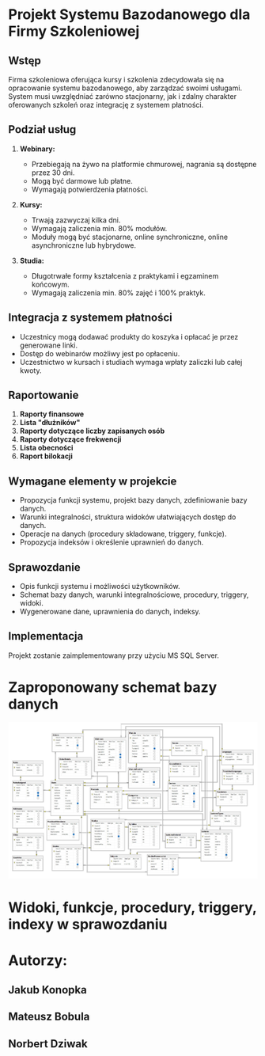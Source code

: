 # Projekt Systemu Bazodanowego dla Firmy Szkoleniowej

## Wstęp
Firma szkoleniowa oferująca kursy i szkolenia zdecydowała się na opracowanie systemu bazodanowego, aby zarządzać swoimi usługami. System musi uwzględniać zarówno stacjonarny, jak i zdalny charakter oferowanych szkoleń oraz integrację z systemem płatności.

## Podział usług
1. **Webinary:**
   - Przebiegają na żywo na platformie chmurowej, nagrania są dostępne przez 30 dni.
   - Mogą być darmowe lub płatne.
   - Wymagają potwierdzenia płatności.
   
2. **Kursy:**
   - Trwają zazwyczaj kilka dni.
   - Wymagają zaliczenia min. 80% modułów.
   - Moduły mogą być stacjonarne, online synchroniczne, online asynchroniczne lub hybrydowe.
   
3. **Studia:**
   - Długotrwałe formy kształcenia z praktykami i egzaminem końcowym.
   - Wymagają zaliczenia min. 80% zajęć i 100% praktyk.

## Integracja z systemem płatności
- Uczestnicy mogą dodawać produkty do koszyka i opłacać je przez generowane linki.
- Dostęp do webinarów możliwy jest po opłaceniu.
- Uczestnictwo w kursach i studiach wymaga wpłaty zaliczki lub całej kwoty.

## Raportowanie
1. **Raporty finansowe**
2. **Lista "dłużników"**
3. **Raporty dotyczące liczby zapisanych osób**
4. **Raporty dotyczące frekwencji**
5. **Lista obecności**
6. **Raport bilokacji**

## Wymagane elementy w projekcie
- Propozycja funkcji systemu, projekt bazy danych, zdefiniowanie bazy danych.
- Warunki integralności, struktura widoków ułatwiających dostęp do danych.
- Operacje na danych (procedury składowane, triggery, funkcje).
- Propozycja indeksów i określenie uprawnień do danych.

## Sprawozdanie
- Opis funkcji systemu i możliwości użytkowników.
- Schemat bazy danych, warunki integralnościowe, procedury, triggery, widoki.
- Wygenerowane dane, uprawnienia do danych, indeksy.

## Implementacja
Projekt zostanie zaimplementowany przy użyciu MS SQL Server.

# Zaproponowany schemat bazy danych
<img src="diagram.jpg"/>

# Widoki, funkcje, procedury, triggery, indexy w sprawozdaniu 

# Autorzy:
## Jakub Konopka
## Mateusz Bobula
## Norbert Dziwak

